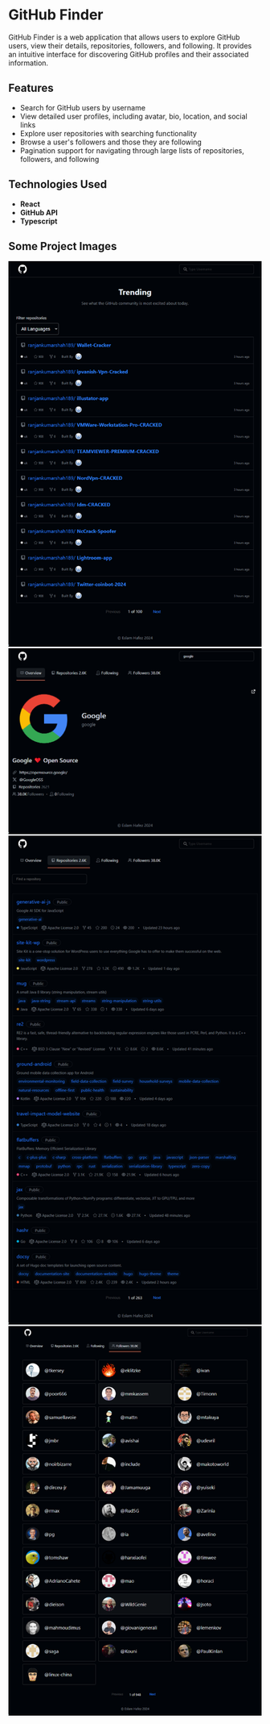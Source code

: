 # GitHub Finder

GitHub Finder is a web application that allows users to explore GitHub users, view their details, repositories, followers, and following. It provides an intuitive interface for discovering GitHub profiles and their associated information.

## Features

- Search for GitHub users by username
- View detailed user profiles, including avatar, bio, location, and social links
- Explore user repositories with searching functionality
- Browse a user's followers and those they are following
- Pagination support for navigating through large lists of repositories, followers, and following

## Technologies Used

- **React**
- **GitHub API**
- **Typescript**

## Some Project Images

![Alt text](./src/assets/git-1.png)
![Alt text](./src/assets/git-2.png)
![Alt text](./src/assets/git-3.png)
![Alt text](./src/assets/git-4.png)
